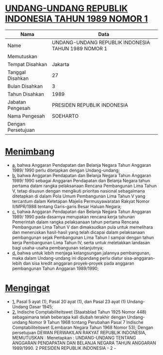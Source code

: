 # [UNDANG-UNDANG REPUBLIK INDONESIA TAHUN 1989 NOMOR 1](http://example.org/legal/document/uu/1989/1)

| Nama | Data |
| ------ | ----- |
|Name|UNDANG-UNDANG REPUBLIK INDONESIA TAHUN 1989 NOMOR 1|
|Memutuskan||
|Tempat Disahkan|Jakarta|
|Tanggal Disahkan|27|
|Bulan Disahkan|3|
|Tahun Disahkan|1989|
|Jabatan Pengesah|PRESIDEN REPUBLIK INDONESIA|
|Nama Pengesah|SOEHARTO|
|Dengan Persetujuan||
# [Menimbang](http://example.org/legal/document/uu/1989/1/menimbang)

* [a.](http://example.org/legal/document/uu/1989/1/menimbang/point/a) bahwa Anggaran Pendapatan dan Belanja Negara Tahun Anggaran 1989/ 1990 perlu ditetapkan dengan Undang-undang;
* [b.](http://example.org/legal/document/uu/1989/1/menimbang/point/b) bahwa Anggaran Pendapatan dan Belanja Negara Tahun Anggaran 1989/ 1990 sebagai Anggaran Pendapatan dan Belanja Negara tahun pertama dalam rangka pelaksanaan Rencana Pembangunan Lima Tahun V, tetap disusun dengan mengikuti prioritas nasional sebagaimana ditetapkan di dalam Pola Umum Pembangunan Lima Tahun V yang tercantum dalam Ketetapan Majelis Permusyawaratan Rakyat Nomor II/MPR/1988 tentang Garis-garis Besar Haluan Negara;
* [c.](http://example.org/legal/document/uu/1989/1/menimbang/point/c) bahwa Anggaran Pendapatan dan Belanja Negara Tahun Anggaran 1989/ 1990 pada dasarnya merupakan rencana kerja tahunan Pemerintah dalam rangka pelaksanaan tahun pertama Rencana Pembangunan Lima Tahun V dan dimaksudkan pula untuk memelihara dan meneruskan hasil-hasil yang telah dicapai dalam pelaksanaan pembangunan sejak Pembangunan Lima Tahun I sampai dengan tahun kerja Pembangunan Lima Tahun IV, serta untuk meletakkan landasan bagi usaha-usaha pembangunan selanjutnya;
* [d.](http://example.org/legal/document/uu/1989/1/menimbang/point/d) bahwa untuk lebih menjaga kelangsungan jalannya pembangunan, maka dalam Undang-undang ini dipandang perlu diatur sisa-anggaran-lebih dan sisa kredit anggaran proyek-proyek pada anggaran pembangunan Tahun Anggaran 1989/1990;
# [Mengingat](http://example.org/legal/document/uu/1989/1/mengingat)

* [1.](http://example.org/legal/document/uu/1989/1/mengingat/point/0001) Pasal 5 ayat (1), Pasal 20 ayat (1), dan Pasal 23 ayat (1) Undang-Undang Dasar 1945;
* [2.](http://example.org/legal/document/uu/1989/1/mengingat/point/0002) Indische Comptabiliteitswet (Staatsblad Tahun 1925 Nomor 448) sebagaimana telah beberapa kali diubah terakhir dengan Undang-undang Nomor 9 Tahun 1968 tcntang Perubahan Pasal 7 Indische Comptabiliteitswet (Lembaran Negara Tahun 1968 Nomor 53); Dengan persetujuan DEWAN PERWAKILAN RAKYAT REPUBLIK INDONESIA, MEMUTUSKAN : Menetapkan : UNDANG-UNDANG TENTANG ANGGARAN PENDAPATAN DAN BELANJA NEGARA TAHUN ANGGARAN 1989/1990. 2 PRESIDEN REPUBLIK INDONESIA - 2 -